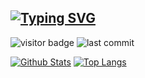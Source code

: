 [![Typing SVG](https://readme-typing-svg.herokuapp.com/?font=Roboto+Mono&size=32&width=800&color=FFC2F9E5&duration=6666&lines=❤️Per+Aspera+Ad+Astra❤️)](https://git.io/typing-svg)
-----
![visitor badge](https://visitor-badge.glitch.me/badge?page_id=eighteggs.visitor-badge) ![last commit](https://custom-icon-badges.herokuapp.com/github/last-commit/EightEggs/EightEggs)

[![Github Stats](https://github-readme-stats.vercel.app/api?bg_color=0000&title_color=4C71F1&text_color=8A919F&line_height=24&border_color=8884&username=eighteggs&hide=contribs&show_icons=true&count_private=true)](https://github.com/anuraghazra/github-readme-stats)
[![Top Langs](https://github-readme-stats.vercel.app/api/top-langs/?bg_color=0000&title_color=4C71F1&text_color=8A919F&card_width=240&border_color=8884&username=eighteggs&layout=compact)](https://github.com/anuraghazra/github-readme-stats)


